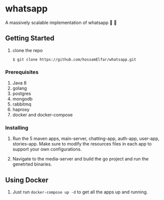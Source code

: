 # whatsapp 

A massively scalable implementation of whatsapp :speech_balloon: :rocket:

## Getting Started

1. clone the repo 
   ```
   $ git clone https://github.com/hossamElfar/whatsapp.git
   ```

### Prerequisites

1. Java 8 
2. golang
3. postgres
4. mongodb
5. rabbitmq
6. haproxy
7. docker and docker-compose

### Installing
1. Run the 5 maven apps, main-server, chatting-app, auth-app, user-app, stories-app. Make sure to modify the resources files in each app to support your own configurations.

2. Navigate to the media-server and build the go project and run the genetrted binaries.

## Using Docker

1. Just run `docker-compose up -d` to get all the apps up and running.


